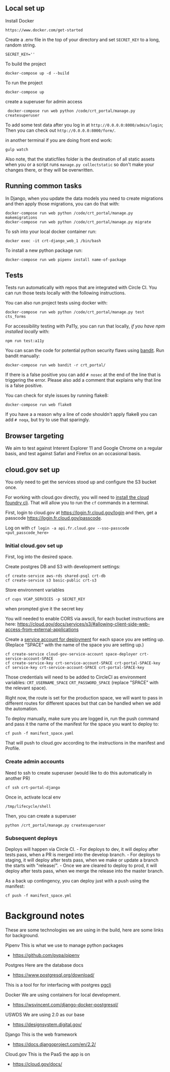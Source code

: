 ## Local set up

Install Docker

    https://www.docker.com/get-started

Create a .env file in the top of your directory and set `SECRET_KEY` to a long, random string.

    SECRET_KEY=''

To build the project

    docker-compose up -d --build

To run the project

    docker-compose up


create a superuser for admin access

     docker-compose run web python /code/crt_portal/manage.py createsuperuser


To add some test data after you log in at `http://0.0.0.0:8000/admin/login`; Then you can check out `http://0.0.0.0:8000/form/`.


in another terminal if you are doing front end work:

    gulp watch

Also note, that the staticfiles folder is the destination of all static assets when you or a script runs `manage.py collectstatic` so don't make your changes there, or they will be overwritten.


## Running common tasks

In Django, when you update the data models you need to create migrations and then apply those migrations, you can do that with:

    docker-compose run web python /code/crt_portal/manage.py makemigrations
    docker-compose run web python /code/crt_portal/manage.py migrate

To ssh into your local docker container run:

    docker exec -it crt-django_web_1 /bin/bash

To install a new python package run:

    docker-compose run web pipenv install name-of-package

## Tests


Tests run automatically with repos that are integrated with Circle CI. You can run those tests locally with the following instructions.


You can also run project tests using docker with:

    docker-compose run web python /code/crt_portal/manage.py test cts_forms

For accessibility testing with Pa11y, you can run that locally, _if you have npm installed locally_ with:

    npm run test:a11y


You can scan the code for potential python security flaws using [bandit](https://github.com/PyCQA/bandit). Run bandit manually:

    docker-compose run web bandit -r crt_portal/

If there is a false positive you can add `# nosec` at the end of the line that is triggering the error. Please also add a comment that explains why that line is a false positive.

You can check for style issues by running flake8:

    docker-compose run web flake8

If you have a a reason why a line of code shouldn't apply flake8 you can add `# noqa`, but try to use that sparingly.

## Browser targeting

We aim to test against Interent Explorer 11 and Google Chrome on a regular basis, and test against Safari and Firefox on an occasional basis.

## cloud.gov set up
You only need to get the services stood up and configure the S3 bucket once.

For working with cloud.gov directly, you will need to [install the cloud foundry cli](https://docs.cloudfoundry.org/cf-cli/install-go-cli.html). That will allow you to run the `cf` commands in a terminal.

First, login to cloud.gov at https://login.fr.cloud.gov/login and then, get a passcode https://login.fr.cloud.gov/passcode.

Log on with `cf login -a api.fr.cloud.gov --sso-passcode <put_passcode_here>` 

### Initial cloud.gov set up
First, log into the desired space.

Create postgres DB and S3 with development settings:

    cf create-service aws-rds shared-psql crt-db
    cf create-service s3 basic-public crt-s3


Store environment variables

    cf cups VCAP_SERVICES -p SECRET_KEY

when prompted give it the secret key


You will needed to enable CORS via awscli, for each bucket instructions are here: https://cloud.gov/docs/services/s3/#allowing-client-side-web-access-from-external-applications


Create a [service account for deployment](https://cloud.gov/docs/services/cloud-gov-service-account/) for each space you are setting up. (Replace "SPACE" with the name of the space you are setting up.)

    cf create-service cloud-gov-service-account space-deployer crt-service-account-SPACE
    cf create-service-key crt-service-account-SPACE crt-portal-SPACE-key
    cf service-key crt-service-account-SPACE crt-portal-SPACE-key

Those credentials will need to be added to CircleCI as environment variables: `CRT_USERNAME_SPACE` `CRT_PASSWORD_SPACE` (replace "SPACE" with the relevant space).

Right now, the route is set for the production space, we will want to pass in different routes for different spaces but that can be handled when we add the automation.

To deploy manually, make sure you are logged in, run the push command and pass it the name of the manifest for the space you want to deploy to:

    cf push -f manifest_space.yaml

That will push to cloud.gov according to the instructions in the manifest and Profile.

### Create admin accounts

Need to ssh to create superuser (would like to do this automatically in another PR)

    cf ssh crt-portal-django

Once in, activate local env

    /tmp/lifecycle/shell

Then, you can create a superuser

    python /crt_portal/manage.py createsuperuser

### Subsequent deploys

Deploys will happen via Circle CI.
    - For deploys to dev, it will deploy after tests pass, when a PR is merged into the develop branch.
    - For deploys to staging, it will deploy after tests pass, when we make or update a branch the starts with "release/".
    - Once we are cleared to deploy to prod, it will deploy after tests pass, when we merge the release into the master branch.

As a back up contingency, you can deploy just with a push using the manifest:

    cf push -f manifest_space.yml

# Background notes

These are some technologies we are using in the build, here are some links for background.

Pipenv
This is what we use to manage python packages

- https://github.com/pypa/pipenv

Postgres
Here are the database docs
- https://www.postgresql.org/download/

This is a tool for for interfacing with postgres [pgcli](https://www.pgcli.com/)

Docker
We are using containers for local development.

- https://wsvincent.com/django-docker-postgresql/

USWDS
We are using 2.0 as our base
- https://designsystem.digital.gov/

Django
This is the web framework
- https://docs.djangoproject.com/en/2.2/

Cloud.gov
This is the PaaS the app is on
- https://cloud.gov/docs/
